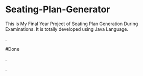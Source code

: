 # Seating-Plan-Generator

This is My Final Year Project of Seating Plan Generation During Examinations. It is totally developed using Java Language.































































































































































.





















































#Done










































































































.




































































































































































































































































































































































































































































































.







































